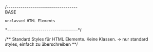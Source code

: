 /*------------------------------------*\
    BASE
    
    unclassed HTML Elements
\*------------------------------------*/

/**
    Standard Styles für HTML Elemente. Keine Klassen.
    -> nur standard styles, einfach zu überschreiben
**/